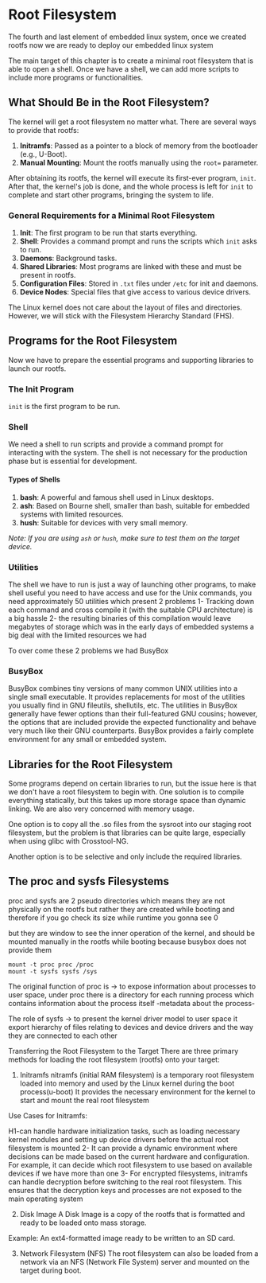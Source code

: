 #  Root Filesystem

The fourth and last element of embedded linux system, once we created rootfs now we are ready to deploy our embedded linux system


The main target of this chapter is to create a minimal root filesystem that is able to open a shell. Once we have a shell, we can add more scripts to include more programs or functionalities.

## What Should Be in the Root Filesystem?

The kernel will get a root filesystem no matter what. There are several ways to provide that rootfs:
1. **Initramfs**: Passed as a pointer to a block of memory from the bootloader (e.g., U-Boot).
2. **Manual Mounting**: Mount the rootfs manually using the `root=` parameter.

After obtaining its rootfs, the kernel will execute its first-ever program, `init`. After that, the kernel's job is done, and the whole process is left for `init` to complete and start other programs, bringing the system to life.

### General Requirements for a Minimal Root Filesystem
1. **Init**: The first program to be run that starts everything.
2. **Shell**: Provides a command prompt and runs the scripts which `init` asks to run.
3. **Daemons**: Background tasks.
4. **Shared Libraries**: Most programs are linked with these and must be present in rootfs.
5. **Configuration Files**: Stored in `.txt` files under `/etc` for init and daemons.
6. **Device Nodes**: Special files that give access to various device drivers.

The Linux kernel does not care about the layout of files and directories. However, we will stick with the Filesystem Hierarchy Standard (FHS).

## Programs for the Root Filesystem

Now we have to prepare the essential programs and supporting libraries to launch our rootfs.

### The Init Program
`init` is the first program to be run.

### Shell
We need a shell to run scripts and provide a command prompt for interacting with the system. The shell is not necessary for the production phase but is essential for development.

#### Types of Shells
1. **bash**: A powerful and famous shell used in Linux desktops.
2. **ash**: Based on Bourne shell, smaller than bash, suitable for embedded systems with limited resources.
3. **hush**: Suitable for devices with very small memory.

*Note: If you are using `ash` or `hush`, make sure to test them on the target device.*

### Utilities
The shell we have to run is just a way of launching other programs, to make shell useful you need to have access and use for the Unix commands, you need approximately 50 utilities which present 2 problems
	1- Tracking down each command and cross compile it (with the suitable CPU architecture) is a big hassle
	2- the resulting binaries of this compilation would leave megabytes of storage which was in the early days of embedded systems a big deal with the limited resources we had

To over come these 2 problems we had BusyBox


### BusyBox
BusyBox combines tiny versions of many common UNIX utilities into a single small executable. It provides replacements for most of the utilities you usually find in GNU fileutils, shellutils, etc. The utilities in BusyBox generally have fewer options than their full-featured GNU cousins; however, the options that are included provide the expected functionality and behave very much like their GNU counterparts. BusyBox provides a fairly complete environment for any small or embedded system.



## Libraries for the Root Filesystem

Some programs depend on certain libraries to run, but the issue here is that we don't have a root filesystem to begin with. One solution is to compile everything statically, but this takes up more storage space than dynamic linking. We are also very concerned with memory usage.

One option is to copy all the .so files from the sysroot into our staging root filesystem, but the problem is that libraries can be quite large, especially when using glibc with Crosstool-NG.

Another option is to be selective and only include the required libraries.




## The proc and sysfs Filesystems

proc and sysfs are 2 pseudo directories which means they are not physically on the rootfs but rather they are created while booting and therefore if you go check its size while runtime you gonna see 0

but they are window to see the inner operation of the kernel, and should be mounted manually in the rootfs while booting because busybox does not provide them 
```
mount -t proc proc /proc 
mount -t sysfs sysfs /sys
```

The original function of proc is -> to expose information about processes to user space, under proc there is a directory for each running process which contains information about the process itself -metadata about the process-

The role of sysfs -> to present the kernel driver model to user space it export hierarchy of files relating to devices and device drivers and the way they are connected to each other 




Transferring the Root Filesystem to the Target
There are three primary methods for loading the root filesystem (rootfs) onto your target:

1. Initramfs
nitramfs (initial RAM filesystem) is a temporary root filesystem loaded into memory and used by the Linux kernel during the boot process(u-boot) It provides the necessary environment for the kernel to start and mount the real root filesystem

Use Cases for Initramfs:

H1-can handle hardware initialization tasks, such as loading necessary kernel modules and setting up device drivers before the actual root filesystem is mounted
			 2- It can provide a dynamic environment where decisions can be made based on the current hardware and configuration. For example, it can decide which root filesystem to use based on available devices if we have more than one
			 3- For encrypted filesystems, initramfs can handle decryption before switching to the real root filesystem. This ensures that the decryption keys and processes are not exposed to the main operating system

    
2. Disk Image
A Disk Image is a copy of the rootfs that is formatted and ready to be loaded onto mass storage.

Example: An ext4-formatted image ready to be written to an SD card.

3. Network Filesystem (NFS)
The root filesystem can also be loaded from a network via an NFS (Network File System) server and mounted on the target during boot.



